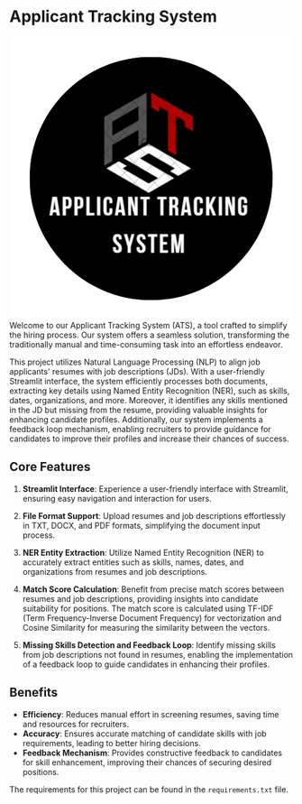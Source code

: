# Applicant Tracking System

![Image Alt Text](https://github.com/jayesh15/applicant-tracking-system-nlp/blob/main/circle_logo.png)                                                                                                        
Welcome to our Applicant Tracking System (ATS), a tool crafted to simplify the hiring process. Our system offers a seamless solution, transforming the traditionally manual and time-consuming task into an effortless endeavor.

This project utilizes Natural Language Processing (NLP) to align job applicants' resumes with job descriptions (JDs). With a user-friendly Streamlit interface, the system efficiently processes both documents, extracting key details using Named Entity Recognition (NER), such as skills, dates, organizations, and more. Moreover, it identifies any skills mentioned in the JD but missing from the resume, providing valuable insights for enhancing candidate profiles. Additionally, our system implements a feedback loop mechanism, enabling recruiters to provide guidance for candidates to improve their profiles and increase their chances of success.

## Core Features

1. **Streamlit Interface**: Experience a user-friendly interface with Streamlit, ensuring easy navigation and interaction for users.

2. **File Format Support**: Upload resumes and job descriptions effortlessly in TXT, DOCX, and PDF formats, simplifying the document input process.

3. **NER Entity Extraction**: Utilize Named Entity Recognition (NER) to accurately extract entities such as skills, names, dates, and organizations from resumes and job descriptions.

4. **Match Score Calculation**: Benefit from precise match scores between resumes and job descriptions, providing insights into candidate suitability for positions. The match score is calculated using TF-IDF (Term Frequency-Inverse Document Frequency) for vectorization and Cosine Similarity for measuring the similarity between the vectors.

5. **Missing Skills Detection and Feedback Loop**: Identify missing skills from job descriptions not found in resumes, enabling the implementation of a feedback loop to guide candidates in enhancing their profiles.

## Benefits

- **Efficiency**: Reduces manual effort in screening resumes, saving time and resources for recruiters.
- **Accuracy**: Ensures accurate matching of candidate skills with job requirements, leading to better hiring decisions.
- **Feedback Mechanism**: Provides constructive feedback to candidates for skill enhancement, improving their chances of securing desired positions.

The requirements for this project can be found in the `requirements.txt` file.

